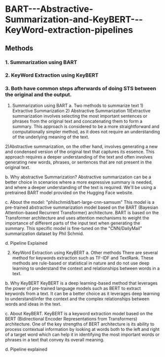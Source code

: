 # BART---Abstractive-Summarization-and-KeyBERT---KeyWord-extraction-pipelines

## Methods
### 1. Summarization using BART
### 2. KeyWord Extraction using KeyBERT
### 3. Both have common steps afterwards of doing STS between the original and the output.

1. Summarization using BART
a. Two methods to summarize text 1) Extractive Summarization 2) Abstractive Summarization
1)Extractive summarization involves selecting the most important sentences or phrases from the original text and concatenating them to form a summary. This approach is considered to be a more straightforward and computationally simpler method, as it does not require an understanding of the underlying meaning of the text.

2)Abstractive summarization, on the other hand, involves generating a new and condensed version of the original text that captures its essence. This approach requires a deeper understanding of the text and often involves generating new words, phrases, or sentences that are not present in the original text.

b. Why abstractive Summarization?
Abstractive summarization can be a better choice in scenarios where a more expressive summary is needed, and where a deeper understanding of the text is required. We'll be using a pretrained BART model provided on the Hugging Face website. 

c. About the model: "philschmid/bart-large-cnn-samsum"
This model is a pre-trained abstractive summarization model based on the BART (Bayesian Attention-based Recurrent Transformer) architecture. BART is based on the Transformer architecture and uses attention mechanisms to weight the importance of different parts of the input text when generating the summary. This specific model is fine-tuned on the "CNN/DailyMail" summarization dataset by Phil Schmid.

d. Pipeline Explained



2. KeyWord Extraction using KeyBERT
a. Other methods 
There are several method for keywords extraction such as TF-IDF and TextRank. These methods are rule-based or statistical in nature and do not use deep learning to understand the context and relationships between words in a text.

b. Why KeyBERT
KeyBERT is a deep learning-based method that leverages the power of pre-trained language models such as BERT to extract keywords from a text. 
It can be a better choice as it leverages deep learning to understand/infer the context and the complex relationships between words and ideas in the text.

c. About KeyBERT.
KeyBERT is a keyword extraction model based on the BERT (Bidirectional Encoder Representations from Transformers) architecture.
One of the key strengths of BERT architecture is its ability to process contextual information by looking at words both to the left and right of a target word which can help it in identifying the most important words or phrases in a text that convey its overall meaning.

d. Pipeline explained










